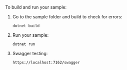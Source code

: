To build and run your sample:

1. Go to the sample folder and build to check for errors:

    ```console
    dotnet build
    ```

2. Run your sample:

    ```console
    dotnet run
    ```

3. Swagger testing:

    ```console
    https://localhost:7162/swagger
    ```